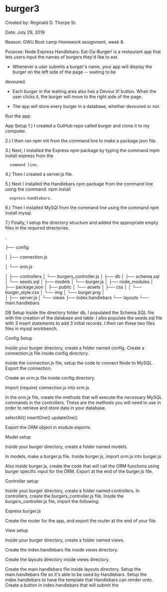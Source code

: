 # burger3
Created by: Reginald D. Thorpe Sr.

Date: July 29, 2019

Reason: GWU Boot camp Homework assignment, week 8.

Purpose: Node Express Handlebars: Eat-Da-Burger! is a restaurant app that lets users input the names of burgers they'd like to eat.
	      
 - Whenever a user submits a burger's name, your app will display the burger on the left side of the page -- waiting to be 

devoured.

 - Each burger in the waiting area also has a Devour it! button. When the user clicks it, the burger will move to the right side of the page.

 - The app will store every burger in a database, whether devoured or not.

Run the app: 

App Setup
1.) I created a GutHub repo called burger and clone it to my computer.

2.) I then ran npm init from the command line to make a package.json file.

3.) Next, I installed the Express npm package by typing the command mpm install express from the   

      command line.
      
4.) Then I created a server.js file.

5.) Next I installed the Handlebars npm package from the command line using the command: npm install 

      express-handlebars.
      
6.) Then I installed MySQl from the command line using the command npm install mysql.

7.) Finally, I setup the directory structure and added the appropriate empty files in the required 
     directories.
     
.

├── config


│   ├── connection.js


│   └── orm.js

│ 
├── controllers
│   └── burgers_controller.js
│
├── db
│   ├── schema.sql
│   └── seeds.sql
│
├── models
│   └── burger.js
│ 
├── node_modules
│ 
├── package.json
│
├── public
│   └── assets
│       ├── css
│       │   └── burger_style.css
│       └── img
│           └── burger.png
│   
│
├── server.js
│
└── views
    ├── index.handlebars
    └── layouts
        └── main.handlebars

DB Setup
Inside the directory folder db, I populated the Schema.SQL file with the creation of the database and table.  I also populate the seeds.sql file with 3 insert statements to add 3 initial records. I then ran these two files files in mysql workbench.







 






Config Setup


Inside your burger directory, create a folder named config.
Create a connection.js file inside config directory.



Inside the connection.js file, setup the code to connect Node to MySQL.
Export the connection.



Create an orm.js file inside config directory.



Import (require) connection.js into orm.js

In the orm.js file, create the methods that will execute the necessary MySQL commands in the controllers. These are the methods you will need to use in order to retrieve and store data in your database.


selectAll()
insertOne()
updateOne()


Export the ORM object in module.exports.



Model setup



Inside your burger directory, create a folder named models.


In models, make a burger.js file.
Inside burger.js, import orm.js into burger.js

Also inside burger.js, create the code that will call the ORM functions using burger specific input for the ORM.
Export at the end of the burger.js file.





Controller setup


Inside your burger directory, create a folder named controllers.
In controllers, create the burgers_controller.js file.
Inside the burgers_controller.js file, import the following:



Express
burger.js



Create the router for the app, and export the router at the end of your file.



View setup


Inside your burger directory, create a folder named views.



Create the index.handlebars file inside views directory.

Create the layouts directory inside views directory.


Create the main.handlebars file inside layouts directory.
Setup the main.handlebars file so it's able to be used by Handlebars.
Setup the index.handlebars to have the template that Handlebars can render onto.
Create a button in index.handlebars that will submit the 
